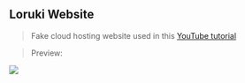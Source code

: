 ## Loruki Website


> Fake cloud hosting website used in this [YouTube tutorial](https://www.youtube.com/watch?v=p0bGHP-PXD4)

> Preview: 
<img src="src/img/loruki-desktop-view.gif" />

